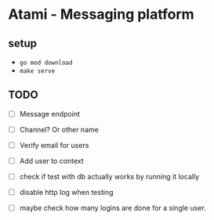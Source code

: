 # Atami - Messaging platform


## setup
- `go mod download`
- `make serve`

## TODO

- [ ] Message endpoint
- [ ] Channel? Or other name
- [ ] Verify email for users
- [ ] Add user to context
- [ ] check if test with db actually works by running it locally 
- [ ] disable http log when testing

- [ ] maybe check how many logins are done for a single user.